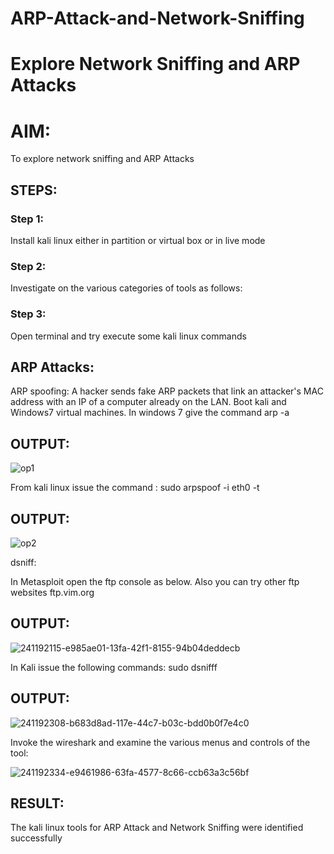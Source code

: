 # ARP-Attack-and-Network-Sniffing
# Explore Network Sniffing and ARP Attacks

# AIM:

To explore network sniffing and ARP Attacks

## STEPS:

### Step 1:

Install kali linux either in partition or virtual box or in live mode

### Step 2:

Investigate on the various categories of tools as follows:


### Step 3:
Open terminal and try execute some kali linux commands

## ARP Attacks:

ARP spoofing: A hacker sends fake ARP packets that link an attacker's MAC address with an IP of a computer already on the LAN.
Boot kali and Windows7 virtual machines.
In windows 7 give the command arp -a

## OUTPUT:


![op1](https://github.com/pavankishore-AIDS/ARP-Attack-and-Network-Sniffing/assets/94154941/23e1040d-0d30-47d2-a9d1-73b1988ca8a3)

From kali linux issue the command :
sudo arpspoof -i eth0 -t <target system> <gateway>

## OUTPUT:

![op2](https://github.com/pavankishore-AIDS/ARP-Attack-and-Network-Sniffing/assets/94154941/fe31b4ad-3f7c-420c-98b2-a744753543b3)


dsniff:

In Metasploit open the ftp console as below. Also you can try other ftp websites ftp.vim.org

## OUTPUT:
![241192115-e985ae01-13fa-42f1-8155-94b04deddecb](https://github.com/pavankishore-AIDS/ARP-Attack-and-Network-Sniffing/assets/94154941/0bc59714-d2a5-459c-9e7d-517c82037ae1)


In Kali issue the following commands:
sudo dsnifff

## OUTPUT:

![241192308-b683d8ad-117e-44c7-b03c-bdd0b0f7e4c0](https://github.com/pavankishore-AIDS/ARP-Attack-and-Network-Sniffing/assets/94154941/d8000a29-e6c6-4ea3-ae36-9c66f9d139a6)



Invoke the wireshark and examine the various menus and controls of the tool:

![241192334-e9461986-63fa-4577-8c66-ccb63a3c56bf](https://github.com/pavankishore-AIDS/ARP-Attack-and-Network-Sniffing/assets/94154941/19ba4623-276d-43d9-8105-7395b509f9ae)



## RESULT:
The kali linux tools for ARP Attack and Network Sniffing were identified successfully
